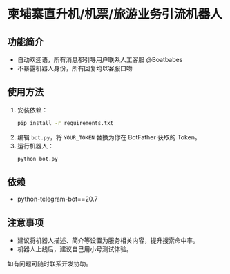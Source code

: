 # 柬埔寨直升机/机票/旅游业务引流机器人

## 功能简介
- 自动欢迎语，所有消息都引导用户联系人工客服 @Boatbabes
- 不暴露机器人身份，所有回复均以客服口吻

## 使用方法
1. 安装依赖：
   ```bash
   pip install -r requirements.txt
   ```
2. 编辑 `bot.py`，将 `YOUR_TOKEN` 替换为你在 BotFather 获取的 Token。
3. 运行机器人：
   ```bash
   python bot.py
   ```

## 依赖
- python-telegram-bot==20.7

## 注意事项
- 建议将机器人描述、简介等设置为服务相关内容，提升搜索命中率。
- 机器人上线后，建议自己用小号测试体验。

如有问题可随时联系开发协助。

